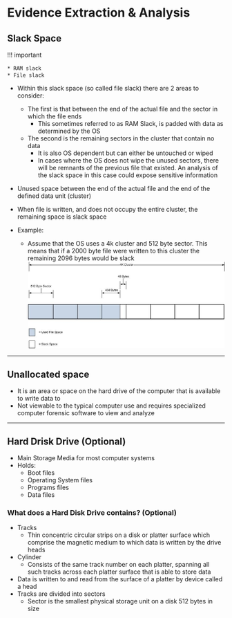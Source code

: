 # Evidence Extraction & Analysis

## Slack Space

!!! important

    * RAM slack
    * File slack

- Within this slack space (so called file slack) there are 2 areas to consider:
  - The first is that between the end of the actual file and the sector in which the file ends
    - This sometimes referred to as RAM Slack, is padded with data as determined by the OS
  - The second is the remaining sectors in the cluster that contain no data
    - It is also OS dependent but can either be untouched or wiped
    - In cases where the OS does not wipe the unused sectors, there will be remnants of the previous file that existed. An analysis of the slack space in this case could expose sensitive information

- Unused space between the end of the actual file and the end of the defined data unit (cluster)
- When file is written, and does not occupy the entire cluster, the remaining space is slack space
- Example:
  - Assume that the OS uses a 4k cluster and 512 byte sector. This means that if a 2000 byte file were written to this cluster the remaining 2096 bytes would be slack
![](3-evidence-extraction-n-analysis-images/3-slack-space-example.png)

---

## Unallocated space
- It is an area or space on the hard drive of the computer that is available to write data to
- Not viewable to the typical computer use and requires specialized computer forensic software to view and analyze

---

## Hard Drisk Drive (Optional)
- Main Storage Media for most computer systems
- Holds:
  - Boot files
  - Operating System files
  - Programs files
  - Data files

### What does a Hard Disk Drive contains? (Optional)
- Tracks
  - Thin concentric circular strips on a disk or platter surface which comprise the magnetic medium to which data is written by the drive heads
- Cylinder
  - Consists of the same track number on each platter, spanning all such tracks across each platter surface that is able to store data
- Data is written to and read from the surface of a platter by device called a head
- Tracks are divided into sectors
  - Sector is the smallest physical storage unit on a disk 512 bytes in size
